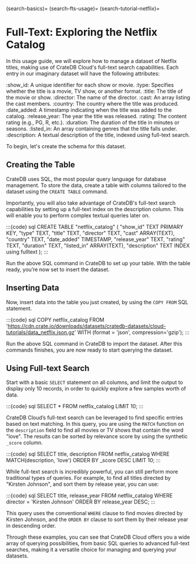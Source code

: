 (search-basics)=
(search-fts-usage)=
(search-tutorial-netflix)=

# Full-Text: Exploring the Netflix Catalog

In this usage guide, we will explore how to manage a dataset of Netflix titles,
making use of CrateDB Cloud's full-text search capabilities.
Each entry in our imaginary dataset will have the following attributes:

:show_id: A unique identifier for each show or movie.
:type: Specifies whether the title is a movie, TV show, or another format.
:title: The title of the movie or show.
:director: The name of the director.
:cast: An array listing the cast members.
:country: The country where the title was produced.
:date_added: A timestamp indicating when the title was added to the catalog.
:release_year: The year the title was released.
:rating: The content rating (e.g., PG, R, etc.).
:duration: The duration of the title in minutes or seasons.
:listed_in: An array containing genres that the title falls under.
:description: A textual description of the title, indexed using full-text search.

To begin, let's create the schema for this dataset.


## Creating the Table

CrateDB uses SQL, the most popular query language for database management. To
store the data, create a table with columns tailored to the
dataset using the `CREATE TABLE` command.

Importantly, you will also take advantage
of CrateDB's full-text search capabilities by setting up a full-text index on
the description column. This will enable you to perform complex textual queries
later on.

:::{code} sql
CREATE TABLE "netflix_catalog" (
   "show_id" TEXT PRIMARY KEY,
   "type" TEXT,
   "title" TEXT,
   "director" TEXT,
   "cast" ARRAY(TEXT),
   "country" TEXT,
   "date_added" TIMESTAMP,
   "release_year" TEXT,
   "rating" TEXT,
   "duration" TEXT,
   "listed_in"  ARRAY(TEXT),
   "description" TEXT INDEX using fulltext
);
:::

Run the above SQL command in CrateDB to set up your table. With the table ready, 
you’re now set to insert the dataset.

## Inserting Data

Now, insert data into the table you just created, by using the `COPY FROM`
SQL statement.

:::{code} sql
COPY netflix_catalog
FROM 'https://cdn.crate.io/downloads/datasets/cratedb-datasets/cloud-tutorials/data_netflix.json.gz'
WITH (format = 'json', compression='gzip');
:::

Run the above SQL command in CrateDB to import the dataset. After this commands 
finishes, you are now ready to start querying the dataset.

## Using Full-text Search

Start with a basic `SELECT` statement on all columns, and limit the output to
display only 10 records, in order to quickly explore a few samples worth of data.

:::{code} sql
SELECT *
FROM netflix_catalog
LIMIT 10;
:::

CrateDB Cloud’s full-text search can be leveraged to find specific entries based
on text matching. In this query, you are using the `MATCH` function on the
`description` field to find all movies or TV shows that contain the word "love".
The results can be sorted by relevance score by using the synthetic `_score` column.

:::{code} sql
SELECT title, description
FROM netflix_catalog
WHERE MATCH(description, 'love')
ORDER BY _score DESC
LIMIT 10;
:::

While full-text search is incredibly powerful, you can still perform more
traditional types of queries. For example, to find all titles directed by
"Kirsten Johnson", and sort them by release year, you can use:

:::{code} sql
SELECT title, release_year
FROM netflix_catalog
WHERE director = 'Kirsten Johnson'
ORDER BY release_year DESC;
:::

This query uses the conventional `WHERE` clause to find movies directed by
Kirsten Johnson, and the `ORDER BY` clause to sort them by their release year
in descending order.

Through these examples, you can see that CrateDB Cloud offers you a wide array
of querying possibilities, from basic SQL queries to advanced full-text
searches, making it a versatile choice for managing and querying your datasets.
